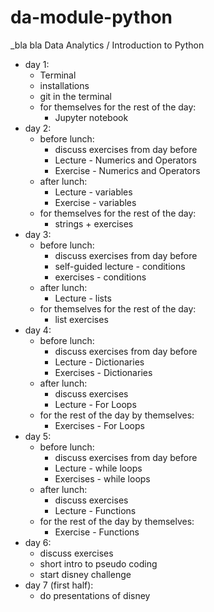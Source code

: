 # da-module-python

_bla bla
Data Analytics / Introduction to Python

- day 1: 
    - Terminal
    - installations
    - git in the terminal
    - for themselves for the rest of the day:
      - Jupyter notebook
- day 2:
    - before lunch:
        - discuss exercises from day before
        - Lecture - Numerics and Operators
        - Exercise - Numerics and Operators
    - after lunch:
        - Lecture - variables
        - Exercise - variables
    - for themselves for the rest of the day:
        - strings + exercises
- day 3:
    - before lunch:
        - discuss exercises from day before
        - self-guided lecture - conditions
        - exercises - conditions
    - after lunch:
        - Lecture - lists
    - for themselves for the rest of the day:
        - list exercises
- day 4:
    - before lunch:
        - discuss exercises from day before
        - Lecture - Dictionaries
        - Exercises - Dictionaries
    - after lunch:
        - discuss exercises
        - Lecture - For Loops
    - for the rest of the day by themselves:
        - Exercises - For Loops
- day 5:
    - before lunch:
        - discuss exercises from day before
        - Lecture -  while loops
        - Exercises -  while loops
     - after lunch:
        - discuss exercises
        - Lecture - Functions
     - for the rest of the day by themselves:
        - Exercise - Functions   
- day 6: 
    - discuss exercises
    - short intro to pseudo coding
    - start disney challenge
- day 7 (first half):
    - do presentations of disney
